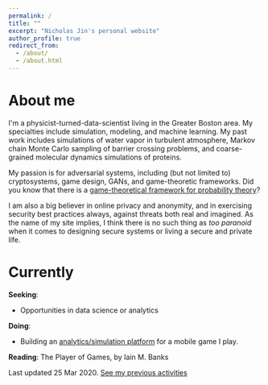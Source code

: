 ```yaml
---
permalink: /
title: ""
excerpt: "Nicholas Jin's personal website"
author_profile: true
redirect_from:
  - /about/
  - /about.html
---
```

# About me
I'm a physicist-turned-data-scientist living in the Greater Boston area. My specialties include simulation, modeling, and machine learning. My past work includes simulations of water vapor in turbulent atmosphere, Markov chain Monte Carlo sampling of barrier crossing problems, and coarse-grained molecular dynamics simulations of proteins.

My passion is for adversarial systems, including (but not limited to) cryptosystems, game design, GANs, and game-theoretic frameworks. Did you know that there is a [game-theoretical framework for probability theory](http://www.probabilityandfinance.com/)?

I am also a big believer in online privacy and anonymity, and in exercising security best practices always, against threats both real and imagined. As the name of my site implies, I think there is no such thing as *too paranoid* when it comes to designing secure systems or living a secure and private life.


# Currently
**Seeking**:
* Opportunities in data science or analytics

**Doing**:
<!-- * Playing around with reinforcement learning using [OpenAI's Gym](https://gym.openai.com/) -->
* Building an [analytics/simulation platform](https://github.com/nicholasjin/ALT) for a mobile game I play.
<!-- **Learning**:
* [Security Engineering](https://www.cl.cam.ac.uk/~rja14/book.html), by Ross Anderson
* [Reinforcement Learning: An Introduction](https://web.stanford.edu/class/psych209/Readings/SuttonBartoIPRLBook2ndEd.pdf), by Richard Sutton and Andrew Barto -->

**Reading**:
The Player of Games, by Iain M. Banks
<!-- * [Ward](https://parahumans.wordpress.com/), by John C. McCrae -->

Last updated 25 Mar 2020. [See my previous activities](/previously/)
